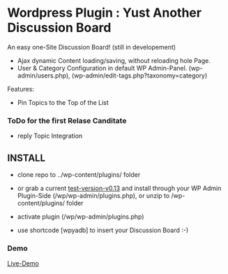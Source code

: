 # Wordpress Plugin : Yust Another Discussion Board


An easy one-Site Discussion Board! (still in developement)


- Ajax dynamic Content loading/saving, without reloading hole Page.
- User & Category Configuration in default WP Admin-Panel. (wp-admin/users.php), (wp-admin/edit-tags.php?taxonomy=category)

Features:

- Pin Topics to the Top of the List



### ToDo for the first Relase Canditate
- reply Topic Integration


## INSTALL

- clone repo to ../wp-content/plugins/ folder
- or grab a current [test-version-v0.13] and install through your WP Admin Plugin-Side (/wp/wp-admin/plugins.php), or unzip to /wp-content/plugins/ folder
- activate plugin (/wp/wp-admin/plugins.php)


- use shortcode [wpyadb] to insert your Discussion Board  :-)

### Demo

[Live-Demo]

[Live-Demo]:http://dbk3r.spdns.de/wp/index.php/forum/
[test-version-v0.13]:http://dbk3r.spdns.de/dl/wp-yadb.zip
